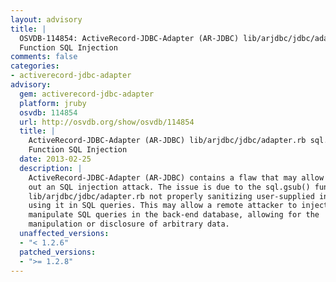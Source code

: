 ```yaml
---
layout: advisory
title: |
  OSVDB-114854: ActiveRecord-JDBC-Adapter (AR-JDBC) lib/arjdbc/jdbc/adapter.rb sql.gsub()
  Function SQL Injection
comments: false
categories:
- activerecord-jdbc-adapter
advisory:
  gem: activerecord-jdbc-adapter
  platform: jruby
  osvdb: 114854
  url: http://osvdb.org/show/osvdb/114854
  title: |
    ActiveRecord-JDBC-Adapter (AR-JDBC) lib/arjdbc/jdbc/adapter.rb sql.gsub()
    Function SQL Injection
  date: 2013-02-25
  description: |
    ActiveRecord-JDBC-Adapter (AR-JDBC) contains a flaw that may allow carrying
    out an SQL injection attack. The issue is due to the sql.gsub() function in
    lib/arjdbc/jdbc/adapter.rb not properly sanitizing user-supplied input before
    using it in SQL queries. This may allow a remote attacker to inject or
    manipulate SQL queries in the back-end database, allowing for the
    manipulation or disclosure of arbitrary data.
  unaffected_versions:
  - "< 1.2.6"
  patched_versions:
  - ">= 1.2.8"
---
```

